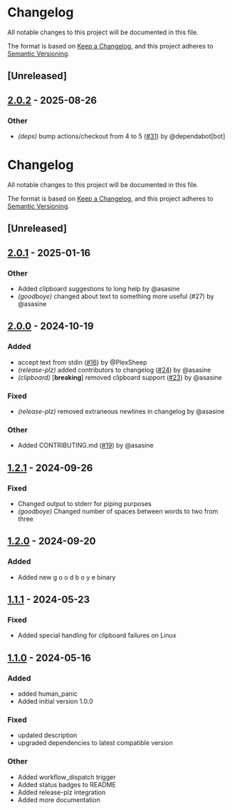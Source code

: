# Changelog

All notable changes to this project will be documented in this file.

The format is based on [Keep a Changelog](https://keepachangelog.com/en/1.0.0/),
and this project adheres to [Semantic Versioning](https://semver.org/spec/v2.0.0.html).

## [Unreleased]

## [2.0.2](https://github.com/asasine/spongebob/compare/v2.0.1...v2.0.2) - 2025-08-26

### Other

- *(deps)* bump actions/checkout from 4 to 5 ([#31](https://github.com/asasine/spongebob/pull/31)) by @dependabot[bot]
# Changelog
All notable changes to this project will be documented in this file.

The format is based on [Keep a Changelog](https://keepachangelog.com/en/1.0.0/),
and this project adheres to [Semantic Versioning](https://semver.org/spec/v2.0.0.html).

## [Unreleased]

## [2.0.1](https://github.com/asasine/spongebob/compare/v2.0.0...v2.0.1) - 2025-01-16

### Other

- Added clipboard suggestions to long help by @asasine
- *(goodboye)* changed about text to something more useful (#27) by @asasine

## [2.0.0](https://github.com/asasine/spongebob/compare/v1.2.1...v2.0.0) - 2024-10-19

### Added

- accept text from stdin ([#16](https://github.com/asasine/spongebob/pull/16)) by @PlexSheep
- *(release-plz)* added contributors to changelog ([#24](https://github.com/asasine/spongebob/pull/24)) by @asasine
- *(clipboard)* [**breaking**] removed clipboard support ([#23](https://github.com/asasine/spongebob/pull/23)) by @asasine

### Fixed

- *(release-plz)* removed extraneous newlines in changelog by @asasine

### Other

- Added CONTRIBUTING.md ([#19](https://github.com/asasine/spongebob/pull/19)) by @asasine

## [1.2.1](https://github.com/asasine/spongebob/compare/v1.2.0...v1.2.1) - 2024-09-26

### Fixed

- Changed output to stderr for piping purposes
- *(goodboye)* Changed number of spaces between words to two from three

## [1.2.0](https://github.com/asasine/spongebob/compare/v1.1.1...v1.2.0) - 2024-09-20

### Added

- Added new g o o d b o y e binary

## [1.1.1](https://github.com/asasine/spongebob/compare/v1.1.0...v1.1.1) - 2024-05-23

### Fixed
- Added special handling for clipboard failures on Linux

## [1.1.0](https://github.com/asasine/spongebob/compare/v1.0.1...v1.1.0) - 2024-05-16

### Added
- added human_panic
- Added initial version 1.0.0

### Fixed
- updated description
- upgraded dependencies to latest compatible version

### Other
- Added workflow_dispatch trigger
- Added status badges to README
- Added release-plz integration
- Added more documentation
